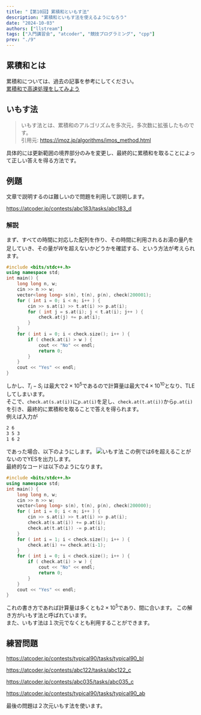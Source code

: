 ```yaml
---
title: "【第10回】累積和といもす法"
description: "累積和といもす法を使えるようになろう"
date: "2024-10-03"
authors: ["llstream"]
tags: ["入門講習会", "atcoder", "競技プログラミング", "cpp"]
prev: "./9"
---
```


## 累積和とは

累積和については、過去の記事を参考にしてください。  
[累積和で高速処理をしてみよう](/blog/2023/intro-course/6)

## いもす法

> いもす法とは、累積和のアルゴリズムを多次元，多次数に拡張したものです。  
引用元: <https://imoz.jp/algorithms/imos_method.html>  

具体的には更新範囲の境界部分のみを変更し、最終的に累積和を取ることによって正しい答えを得る方法です。

## 例題

文章で説明するのは難しいので問題を利用して説明します。

<https://atcoder.jp/contests/abc183/tasks/abc183_d>

### 解説

まず、すべての時間に対応した配列を作り、その時間に利用されるお湯の量$P_i$を足していき、その量が$W$を超えないかどうかを確認する、という方法が考えられます。

```cpp
#include <bits/stdc++.h>
using namespace std;
int main() {
    long long n, w;
    cin >> n >> w;
    vector<long long> s(n), t(n), p(n), check(200001);
    for ( int i = 0; i < n; i++ ) {
        cin >> s.at(i) >> t.at(i) >> p.at(i);
        for ( int j = s.at(i); j < t.at(i); j++ ) {
            check.at(j) += p.at(i);
        }
    }
    for ( int i = 0; i < check.size(); i++ ) {
        if ( check.at(i) > w ) {
            cout << "No" << endl;
            return 0;
        }
    }
    cout << "Yes" << endl;
}
```

しかし、$T_i - S_i$ は最大で$2 \times 10^5$であるので計算量は最大で$4 \times 10^{10}$となり、TLEしてしまいます。  
そこで、`check.at(s.at(i))`に`p.at(i)`を足し、`check.at(t.at(i))`から`p.at(i)`を引き、最終的に累積和を取ることで答えを得られます。  
例えば入力が

```txt
2 6
3 5 3
1 6 2
```

であった場合、以下のようにします。
![いもす法](/images/blog/intro-course-10/imos-setumei.png)
この例では$6$を超えることがないのでYESを出力します。  
最終的なコードは以下のようになります。

```cpp
#include <bits/stdc++.h>
using namespace std;
int main() {
    long long n, w;
    cin >> n >> w;
    vector<long long> s(n), t(n), p(n), check(200000);
    for ( int i = 0; i < n; i++ ) {
        cin >> s.at(i) >> t.at(i) >> p.at(i);
        check.at(s.at(i)) += p.at(i);
        check.at(t.at(i)) -= p.at(i);
    }
    for ( int i = 1; i < check.size(); i++ ) {
        check.at(i) += check.at(i-1);
    }
    for ( int i = 0; i < check.size(); i++ ) {
        if ( check.at(i) > w ) {
            cout << "No" << endl;
            return 0;
        }
    }
    cout << "Yes" << endl;
}
```

これの書き方であれば計算量は多くとも$2 \times 10^5$であり、間に合います。
この解き方がいもす法と呼ばれています。  
また、いもす法は１次元でなくとも利用することができます。

## 練習問題

<https://atcoder.jp/contests/typical90/tasks/typical90_bl>

<https://atcoder.jp/contests/abc122/tasks/abc122_c>

<https://atcoder.jp/contests/abc035/tasks/abc035_c>

<https://atcoder.jp/contests/typical90/tasks/typical90_ab>  

最後の問題は２次元いもす法を使います。
